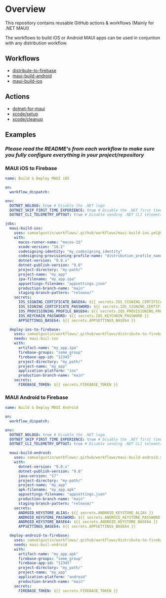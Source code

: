 # Overview

This repository contains reusable GitHub actions & workflows (Mainly for .NET MAUI)

The workflows to build iOS or Android MAUI apps can be used in conjuntion with any distribution workflow.

## Workflows

- [distribute-to-firebase](https://github.com/samuelgustin/workflows/blob/main/.github/workflows/distribute-to-firebase.md)
- [maui-build-android](https://github.com/samuelgustin/workflows/blob/main/.github/workflows/maui-build-android.md)
- [maui-build-ios](https://github.com/samuelgustin/workflows/blob/main/.github/workflows/maui-build-ios.md)

## Actions

- [dotnet-for-maui](https://github.com/samuelgustin/workflows/tree/main/.github/actions/dotnet-for-maui)
- [xcode/setup](https://github.com/samuelgustin/workflows/tree/main/.github/actions/xcode/setup)
- [xcode/cleanup](https://github.com/samuelgustin/workflows/tree/main/.github/actions/xcode/cleanup)

## Examples

### **_Please read the README's from each workflow to make sure you fully configure everything in your project/repository_**

### MAUI iOS to Firebase

```yaml
name: Build & Deploy MAUI iOS

on:
  workflow_dispatch:

env:
  DOTNET_NOLOGO: true # Disable the .NET logo
  DOTNET_SKIP_FIRST_TIME_EXPERIENCE: true # Disable the .NET first time experience
  DOTNET_CLI_TELEMETRY_OPTOUT: true # Disable sending .NET CLI telemetry

jobs:
  maui-build-ios:
    uses: samuelgustin/workflows/.github/workflows/maui-build-ios.yml@main
    with:
      macos-runner-name: "macos-15"
      xcode-version: "16.2"
      codesigning-identity: "my_codesigning_identity"
      codesigning-provisioning-profile-name: "distribution_profile_name"
      dotnet-version: "9.0.x"
      dotnet-publish-version: "9.0"
      project-directory: "my-path/"
      project-name: "my_app"
      ipa-filename: "my_app.ipa"
      appsettings-filename: "appsettings.json"
      production-branch-name: "main"
      staging-branch-pattern: "release/"
    secrets:
      IOS_SIGNING_CERTIFICATE_BASE64: ${{ secrets.IOS_SIGNING_CERTIFICATE_BASE64 }}
      IOS_SIGNING_CERTIFICATE_PASSWORD: ${{ secrets.IOS_SIGNING_CERTIFICATE_PASSWORD }}
      IOS_PROVISIONING_PROFILE_BASE64: ${{ secrets.IOS_PROVISIONING_PROFILE_BASE64 }}
      IOS_KEYCHAIN_PASSWORD: ${{ secrets.IOS_KEYCHAIN_PASSWORD }}
      APPSETTINGS_BASE64: ${{ secrets.APPSETTINGS_BASE64 }}

  deploy-ios-to-firebase:
    uses: samuelgustin/workflows/.github/workflows/distribute-to-firebase.yml@main
    needs: maui-buil-ios
    with:
      artifact-name: "my_app.ipa"
      firebase-groups: "some_group"
      firebase-app-id: "12345"
      project-directory: "my_path/"
      project-name: "my_app"
      application-platform: "ios"
      production-branch-name: "main"
    secrets:
      FIREBASE_TOKEN: ${{ secrets.FIREBASE_TOKEN }}
```

### MAUI Android to Firebase

```yaml
name: Build & Deploy MAUI Android

on:
  workflow_dispatch:

env:
  DOTNET_NOLOGO: true # Disable the .NET logo
  DOTNET_SKIP_FIRST_TIME_EXPERIENCE: true # Disable the .NET first time experience
  DOTNET_CLI_TELEMETRY_OPTOUT: true # Disable sending .NET CLI telemetry

  maui-build-android:
    uses: samuelgustin/workflows/.github/workflows/maui-build-android.yml@main
    with:
      dotnet-version: "9.0.x"
      dotnet-publish-version: "9.0"
      java-version: "17"
      project-directory: "my-path/"
      project-name: "my_app"
      apk-filename: "my_app.apk"
      appsettings-filename: "appsettings.json"
      production-branch-name: "main"
      staging-branch-pattern: "release/"
    secrets:
      ANDROID_KEYSTORE_ALIAS: ${{ secrets.ANDROID_KEYSTORE_ALIAS }}
      ANDROID_KEYSTORE_PASSWORD: ${{ secrets.ANDROID_KEYSTORE_PASSWORD }}
      ANDROID_KEYSTORE_BASE64: ${{ secrets.ANDROID_KEYSTORE_BASE64 }}
      APPSETTINGS_BASE64: ${{ secrets.APPSETTINGS_BASE64 }}

  deploy-android-to-firebase:
    uses: samuelgustin/workflows/.github/workflows/distribute-to-firebase.yml@main
    needs: maui-buil-android
    with:
      artifact-name: "my_app.apk"
      firebase-groups: "some_group"
      firebase-app-id: "12345"
      project-directory: "my_path/"
      project-name: "my_app"
      application-platform: "android"
      production-branch-name: "main"
    secrets:
      FIREBASE_TOKEN: ${{ secrets.FIREBASE_TOKEN }}
```

